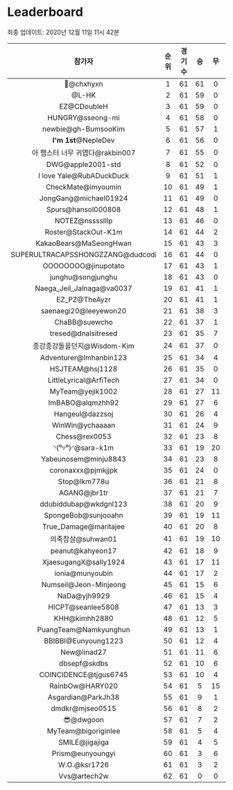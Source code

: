 # Leaderboard
최종 업데이트: 2020년 12월 11일 11시 42분




| 참가자 | 순위 | 경기수 | 승 | 무 | 패 | 승점 |
|:---:|:---:|:---:|:---:|:---:|:---:|:---:|
| 👑@chxhyxn | 1 | 61 | 61 | 0 | 0 | 183 |
| @L-HK | 2 | 61 | 59 | 0 | 2 | 177 |
| EZ@CDoubleH | 3 | 61 | 59 | 0 | 2 | 177 |
| HUNGRY@sseong-mi | 4 | 61 | 58 | 0 | 3 | 174 |
| newbie@gh-BumsooKim | 5 | 61 | 57 | 1 | 3 | 172 |
| **I'm 1st**@NepleDev | 6 | 61 | 56 | 0 | 5 | 168 |
| 아 햄스터 너무 귀엽다@rakbin007 | 7 | 61 | 55 | 0 | 6 | 165 |
| DWG@apple2001-std | 8 | 61 | 52 | 0 | 9 | 156 |
| I love Yale@RubADuckDuck | 9 | 61 | 51 | 1 | 9 | 154 |
| CheckMate@imyoumin | 10 | 61 | 49 | 1 | 11 | 148 |
| JongGang@michael01924 | 11 | 61 | 49 | 0 | 12 | 147 |
| Spurs@hansol000808 | 12 | 61 | 48 | 1 | 12 | 145 |
| NOTEZ@nsssslllp | 13 | 61 | 46 | 0 | 15 | 138 |
| Roster@StackOut-K1m | 14 | 61 | 44 | 2 | 15 | 134 |
| KakaoBears@MaSeongHwan | 15 | 61 | 43 | 3 | 15 | 132 |
| SUPERULTRACAPSSHONGZZANG@dudcodi | 16 | 61 | 44 | 0 | 17 | 132 |
| OOOOOOOO@jinupotato | 17 | 61 | 43 | 1 | 17 | 130 |
| junghu@songjunghu | 18 | 61 | 43 | 0 | 18 | 129 |
| Naega_Jeil_Jalnaga@va0037 | 19 | 61 | 41 | 1 | 19 | 124 |
| EZ_PZ@TheAyzr | 20 | 61 | 41 | 1 | 19 | 124 |
| saenaegi20@leeyewon20 | 21 | 61 | 38 | 3 | 20 | 117 |
| ChaBB@suewcho | 22 | 61 | 37 | 1 | 23 | 112 |
| tresed@dnalsitresed | 23 | 61 | 35 | 7 | 19 | 112 |
| 종강종강돌을던지@Wisdom-Kim | 24 | 61 | 37 | 0 | 24 | 111 |
| Adventurer@Imhanbin123 | 25 | 61 | 34 | 4 | 23 | 106 |
| HSJTEAM@hsj1128 | 26 | 61 | 35 | 0 | 26 | 105 |
| LittleLyrical@ArfiTech | 27 | 61 | 34 | 0 | 27 | 102 |
| MyTeam@yejik1002 | 28 | 61 | 27 | 11 | 23 | 92 |
| ImBABO@alqmzhh92 | 29 | 61 | 27 | 6 | 28 | 87 |
| Hangeul@dazzsoj | 30 | 61 | 26 | 4 | 31 | 82 |
| WinWin@ychaaaan | 31 | 61 | 24 | 9 | 28 | 81 |
| Chess@rex0053 | 32 | 61 | 23 | 8 | 30 | 77 |
| ◝(⁰▿⁰)◜@sara-k1m | 33 | 61 | 19 | 20 | 22 | 77 |
| Yabeunosem@minju8843 | 34 | 61 | 23 | 8 | 30 | 77 |
| coronaxxx@pjmkjjpk | 35 | 61 | 24 | 0 | 37 | 72 |
| Stop@lkm778u | 36 | 61 | 21 | 8 | 32 | 71 |
| AGANG@jbr1tr | 37 | 61 | 21 | 7 | 33 | 70 |
| ddubiddubap@wkdgnl123 | 38 | 61 | 20 | 9 | 32 | 69 |
| SpongeBob@sunjooahn | 39 | 61 | 19 | 11 | 31 | 68 |
| True_Damage@maritajee | 40 | 61 | 20 | 8 | 33 | 68 |
| 의죽참살@suhwan01 | 41 | 61 | 19 | 10 | 32 | 67 |
| peanut@kahyeon17 | 42 | 61 | 18 | 9 | 34 | 63 |
| XjaesugangX@sally1924 | 43 | 61 | 17 | 11 | 33 | 62 |
| ionia@munyoubin | 44 | 61 | 17 | 2 | 42 | 53 |
| Numseil@Jeon-Minjeong | 45 | 61 | 15 | 6 | 40 | 51 |
| NaDa@yjh9929 | 46 | 61 | 15 | 4 | 42 | 49 |
| HICPT@seanlee5808 | 47 | 61 | 13 | 3 | 45 | 42 |
| KHH@kimhh2880 | 48 | 61 | 12 | 5 | 44 | 41 |
| PuangTeam@Namkyunghun | 49 | 61 | 13 | 1 | 47 | 40 |
| BBIBBI@Eunyoung1223 | 50 | 61 | 12 | 4 | 45 | 40 |
| New@linad27 | 51 | 61 | 11 | 6 | 44 | 39 |
| dbsepf@skdbs | 52 | 61 | 10 | 6 | 45 | 36 |
| COINCIDENCE@tjgus6745 | 53 | 61 | 10 | 4 | 47 | 34 |
| RainbOw@HARY020 | 54 | 61 | 5 | 15 | 41 | 30 |
| Asgardian@ParkJh38 | 55 | 61 | 9 | 1 | 51 | 28 |
| dmdkr@mjseo0515 | 56 | 61 | 8 | 2 | 51 | 26 |
| 😎@dwgoon | 57 | 61 | 7 | 2 | 52 | 23 |
| MyTeam@bigoriginlee | 58 | 61 | 5 | 4 | 52 | 19 |
| SMILE@jigajiga | 59 | 61 | 4 | 5 | 52 | 17 |
| Prism@eunyoungyi | 60 | 61 | 3 | 6 | 52 | 15 |
| W.O.@ksr1726 | 61 | 61 | 3 | 2 | 56 | 11 |
| Vvs@artech2w | 62 | 61 | 0 | 0 | 61 | 0 |